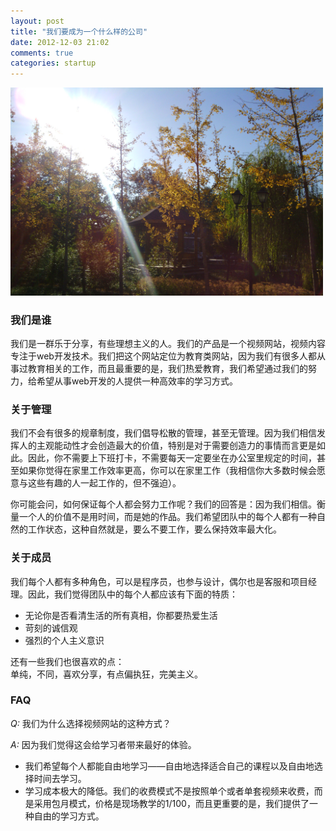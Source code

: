 ```yaml
---
layout: post
title: "我们要成为一个什么样的公司"
date: 2012-12-03 21:02
comments: true
categories: startup
---
```


<img src="/images/who_we_are.jpg" alt="who_is_who" width="500" >

<h3>我们是谁</h3>
<p>
我们是一群乐于分享，有些理想主义的人。我们的产品是一个视频网站，视频内容专注于web开发技术。我们把这个网站定位为教育类网站，因为我们有很多人都从事过教育相关的工作，而且最重要的是，我们热爱教育，我们希望通过我们的努力，给希望从事web开发的人提供一种高效率的学习方式。
</p>
<!-- more -->

<h3>关于管理</h3>
<p>
我们不会有很多的规章制度，我们倡导松散的管理，甚至无管理。因为我们相信发挥人的主观能动性才会创造最大的价值，特别是对于需要创造力的事情而言更是如此。因此，你不需要上下班打卡，不需要每天一定要坐在办公室里规定的时间，甚至如果你觉得在家里工作效率更高，你可以在家里工作（我相信你大多数时候会愿意与这些有趣的人一起工作的，但不强迫）。
</p>
<p>
你可能会问，如何保证每个人都会努力工作呢？我们的回答是：因为我们相信。衡量一个人的价值不是用时间，而是她的作品。我们希望团队中的每个人都有一种自然的工作状态，这种自然就是，要么不要工作，要么保持效率最大化。
</p>

<h3>关于成员</h3>
<p>
我们每个人都有多种角色，可以是程序员，也参与设计，偶尔也是客服和项目经理。因此，我们觉得团队中的每个人都应该有下面的特质：
</p>
<ul>
<li>无论你是否看清生活的所有真相，你都要热爱生活</li>
<li>苛刻的诚信观</li>
<li>强烈的个人主义意识</li>
</ul>
<p>
还有一些我们也很喜欢的点：</br >
单纯，不同，喜欢分享，有点偏执狂，完美主义。
</p>

<h3>FAQ</h3>
<p>
<em>Q: </em>我们为什么选择视频网站的这种方式？<br />
</p>
<p>
<em>A: </em>因为我们觉得这会给学习者带来最好的体验。
<ul>
<li>我们希望每个人都能自由地学习——自由地选择适合自己的课程以及自由地选择时间去学习。</li>
<li>学习成本极大的降低。我们的收费模式不是按照单个或者单套视频来收费，而是采用包月模式，价格是现场教学的1/100，而且更重要的是，我们提供了一种自由的学习方式。</li>
</ul>
</p>
